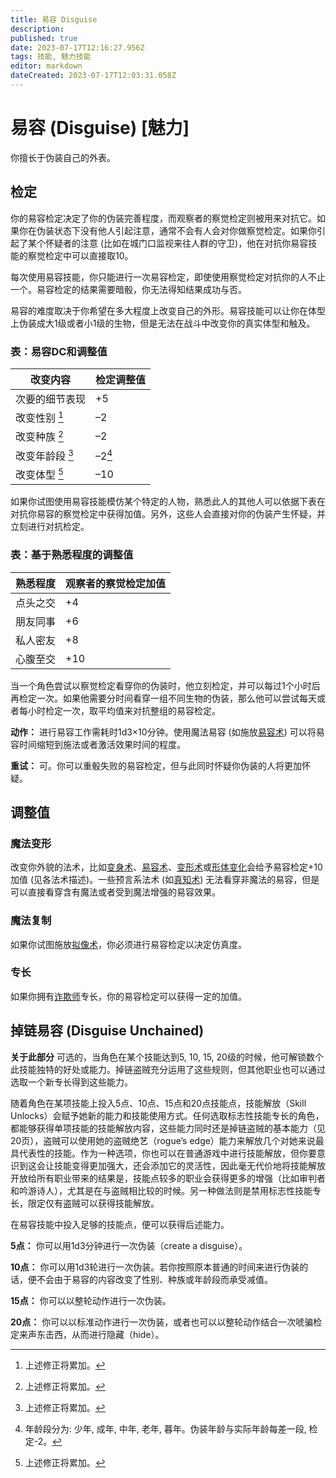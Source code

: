 ```yaml
---
title: 易容 Disguise
description: 
published: true
date: 2023-07-17T12:16:27.956Z
tags: 技能, 魅力技能
editor: markdown
dateCreated: 2023-07-17T12:03:31.058Z
---
```


# 易容 (Disguise) \[魅力\]
你擅长于伪装自己的外表。

## 检定
你的易容检定决定了你的伪装完善程度，而观察者的察觉检定则被用来对抗它。如果你在伪装状态下没有他人引起注意，通常不会有人会对你做察觉检定。如果你引起了某个怀疑者的注意 (比如在城门口监视来往人群的守卫)，他在对抗你易容技能的察觉检定中可以直接取10。

每次使用易容技能，你只能进行一次易容检定，即使使用察觉检定对抗你的人不止一个。易容检定的结果需要暗骰，你无法得知结果成功与否。

易容的难度取决于你希望在多大程度上改变自己的外形。易容技能可以让你在体型上伪装成大1级或者小1级的生物，但是无法在战斗中改变你的真实体型和触及。


### 表：易容DC和调整值
| 改变内容        | 检定调整值 |
|---------------|---------|
| 次要的细节表现   |   +5    |
| 改变性别 [^1]   |   –2    |
| 改变种族 [^1]   |   –2    |
| 改变年龄段 [^1] |   –2[^2]|
| 改变体型 [^1]   |  –10    |

如果你试图使用易容技能模仿某个特定的人物，熟悉此人的其他人可以依据下表在对抗你易容的察觉检定中获得加值。另外，这些人会直接对你的伪装产生怀疑，并立刻进行对抗检定。

### 表：基于熟悉程度的调整值
| 熟悉程度        | 观察者的察觉检定加值 |
|---------------|------------------|
| 点头之交         |   +4             |
| 朋友同事         |   +6             |
| 私人密友         |   +8             |
| 心腹至交         |   +10            |

当一个角色尝试以察觉检定看穿你的伪装时，他立刻检定，并可以每过1个小时后再检定一次。如果他需要分时间看穿一组不同生物的伪装，那么他可以尝试每天或者每小时检定一次，取平均值来对抗整组的易容检定。

[^1]: 上述修正将累加。
[^2]: 年龄段分为: 少年, 成年, 中年, 老年, 暮年。伪装年龄与实际年龄每差一段, 检定-2。

**动作：** 进行易容工作需耗时1d3×10分钟。使用魔法易容 (如施放[易容术](/法术列表/易容术_Disguise_self)) 可以将易容时间缩短到施法或者激活效果时间的程度。

**重试：** 可。你可以重骰失败的易容检定，但与此同时怀疑你伪装的人将更加怀疑。

## 调整值
### 魔法变形
改变你外貌的法术，比如[变身术](/法术列表/变身术_Alter_self)、[易容术](/法术列表/易容术_Disguise_self)、[变形术](/法术列表/变形术_Polymorph)或[形体变化](/法术列表/形体变化_Shapechange)会给予易容检定+10加值 (见各法术描述)。一些预言系法术 (如[真知术](/法术列表/真知术_True_seeing)) 无法看穿非魔法的易容，但是可以直接看穿含有魔法或者受到魔法增强的易容效果。

### 魔法复制
如果你试图施放[拟像术](/法术列表/拟像术_Simulacrum)，你必须进行易容检定以决定仿真度。

### 专长
如果你拥有[诈欺师](/专长/诈欺师)专长，你的易容检定可以获得一定的加值。

## 掉链易容 (Disguise Unchained)
**关于此部分** 可选的，当角色在某个技能达到5, 10, 15, 20级的时候，他可解锁数个此技能独特的好处或能力。掉链盗贼充分运用了这些规则，但其他职业也可以通过选取一个新专长得到这些能力。

随着角色在某项技能上投入5点、10点、15点和20点技能点，技能解放（Skill Unlocks）会赋予她新的能力和技能使用方式。任何选取标志性技能专长的角色，都能够获得单项技能的技能解放内容，这些能力同时还是掉链盗贼的基本能力（见20页），盗贼可以使用她的盗贼绝艺（rogue’s edge）能力来解放几个对她来说最具代表性的技能。作为一种选项，你也可以在普通游戏中进行技能解放，但你要意识到这会让技能变得更加强大，还会添加它的灵活性，因此毫无代价地将技能解放开放给所有职业带来的结果是，技能点较多的职业会获得更多的增强（比如审判者和吟游诗人），尤其是在与盗贼相比较的时候。另一种做法则是禁用标志性技能专长，限定仅有盗贼可以获得技能解放。

在易容技能中投入足够的技能点，便可以获得后述能力。

**5点：** 你可以用1d3分钟进行一次伪装（create a disguise）。

**10点：** 你可以用1d3轮进行一次伪装。若你按照原本普通的时间来进行伪装的话，便不会由于易容的内容改变了性别、种族或年龄段而承受减值。

**15点：** 你可以以整轮动作进行一次伪装。

**20点：** 你可以以标准动作进行一次伪装，或者也可以以整轮动作结合一次唬骗检定来声东击西，从而进行隐藏（hide）。



